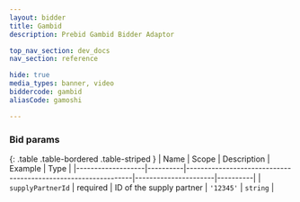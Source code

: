 ```yaml
---
layout: bidder
title: Gambid
description: Prebid Gambid Bidder Adaptor

top_nav_section: dev_docs
nav_section: reference

hide: true
media_types: banner, video
biddercode: gambid
aliasCode: gamoshi

---
```


### Bid params

{: .table .table-bordered .table-striped }
| Name              | Scope    | Description                                                   | Example              | Type     |
|-------------------|----------|---------------------------------------------------------------|----------------------|----------|
| `supplyPartnerId` | required | ID of the supply partner | `'12345'`            | `string` |

